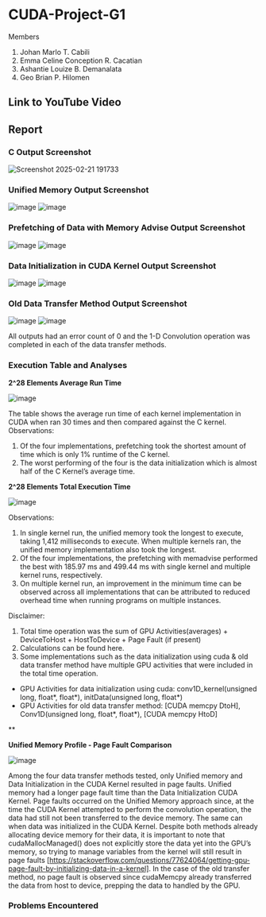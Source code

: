 # CUDA-Project-G1
Members
1. Johan Marlo T. Cabili
2. Emma Celine Conception R. Cacatian
3. Ashantie Louize B. Demanalata
4. Geo Brian P. Hilomen

## Link to YouTube Video

## Report
### C Output Screenshot
![Screenshot 2025-02-21 191733](https://github.com/user-attachments/assets/3f5cf701-b13a-4f08-8eb7-8458f5b98b42)

### Unified Memory Output Screenshot 
![image](https://github.com/user-attachments/assets/0b123908-c2be-4cc3-b498-a973f9f8eaa5)
![image](https://github.com/user-attachments/assets/81e4e4d0-5211-468a-9727-9aac0672359f)

### Prefetching of Data with Memory Advise Output Screenshot
![image](https://github.com/user-attachments/assets/4ba36b04-50c7-46a5-a3e1-6557e54b1c4f)
![image](https://github.com/user-attachments/assets/f72e555a-987d-4e58-8ccb-8f711d26447a)

### Data Initialization in CUDA Kernel Output Screenshot
![image](https://github.com/user-attachments/assets/dbcd1bfa-cf4d-41de-9bd9-ef87e42b44ed)
![image](https://github.com/user-attachments/assets/0422ee13-fd4a-4b1b-bce4-fd63b8a014c3)

### Old Data Transfer Method Output Screenshot
![image](https://github.com/user-attachments/assets/c6d0c8e7-2c48-4ae4-90e2-4a335b8d9e8d)
![image](https://github.com/user-attachments/assets/89d08e9b-56e4-4980-92de-e6e12d75be55)

All outputs had an error count of 0 and the 1-D Convolution operation was completed in each of the data transfer methods. 

### Execution Table and Analyses
**2^28 Elements Average Run Time**

![image](https://github.com/user-attachments/assets/38469b34-65da-4650-b701-e4e87a2cbf29)

The table shows the average run time of each kernel implementation in CUDA when ran 30 times and then compared against the C kernel.
Observations: 
1. Of the four implementations, prefetching took the shortest amount of time which is only 1% runtime of the C kernel. 
2. The worst performing of the four is the data initialization which is almost half of the C Kernel’s average time.

**2^28 Elements Total Execution Time**

![image](https://github.com/user-attachments/assets/3e329c35-4c3b-493d-8659-9b28023a2ab1)

Observations: 
1. In single kernel run, the unified memory took the longest to execute, taking 1,412 milliseconds to execute. When multiple kernels ran, the unified memory implementation also took the longest. 
2. Of the four implementations, the prefetching with memadvise performed the best with 185.97 ms and 499.44 ms with single kernel and multiple kernel runs, respectively.  
3. On multiple kernel run, an improvement in the minimum time can be observed across all implementations that can be attributed to reduced overhead time when running programs on multiple instances. 

Disclaimer: 
1. Total time operation was the sum of GPU Activities(averages) + DeviceToHost + HostToDevice + Page Fault (if present) 
2. Calculations can be found here.
3. Some implementations such as the data initialization using cuda & old data transfer method have multiple GPU activities that were included in the total time operation. 
- GPU Activities for data initialization using cuda:  conv1D_kernel(unsigned long, float*, float*), initData(unsigned long, float*)
- GPU Activities for old data transfer method: [CUDA memcpy DtoH], Conv1D(unsigned long, float*, float*), [CUDA memcpy HtoD]

**

**Unified Memory Profile - Page Fault Comparison** 

![image](https://github.com/user-attachments/assets/e9ca2c4f-4baf-4da1-89d3-efde4dabecaf)

Among the four data transfer methods tested, only Unified memory and Data Initialization in the CUDA Kernel resulted in page faults. Unified memory had a longer page fault time than the Data Initialization CUDA Kernel. Page faults occurred on the Unified Memory approach since, at the time the CUDA Kernel attempted to perform the convolution operation, the data had still not been transferred to the device memory. The same can when data was initialized in the CUDA Kernel. Despite both methods already allocating device memory for their data, it is important to note that cudaMallocManaged() does not explicitly store the data yet into the GPU’s memory, so trying to manage variables from the kernel will still result in page faults [https://stackoverflow.com/questions/77624064/getting-gpu-page-fault-by-initializing-data-in-a-kernel]. In the case of the old transfer method, no page fault is observed since cudaMemcpy already transferred the data from host to device, prepping the data to handled by the GPU. 



### Problems Encountered
